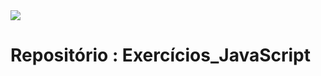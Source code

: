 <img src="https://img.shields.io/badge/JavaScript-323330?style=for-the-badge&logo=javascript&logoColor=F7DF1E"/>

# Repositório : Exercícios_JavaScript  
